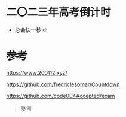 # 二〇二三年高考倒计时

- 总会快一秒 d:

# 参考

https://www.200112.xyz/

https://github.com/fredriclesomar/Countdown

https://github.com/code004Accepted/exam

> 感谢